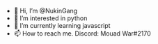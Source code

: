 - 👋 Hi, I’m @NukinGang
- 👀 I’m interested in python
- 🌱 I’m currently learning javascript
- 📫 How to reach me. Discord: Mouad War#2170

<!---
NukinGang/NukinGang is a ✨ special ✨ repository because its `README.md` (this file) appears on your GitHub profile.
You can click the Preview link to take a look at your changes.
--->
